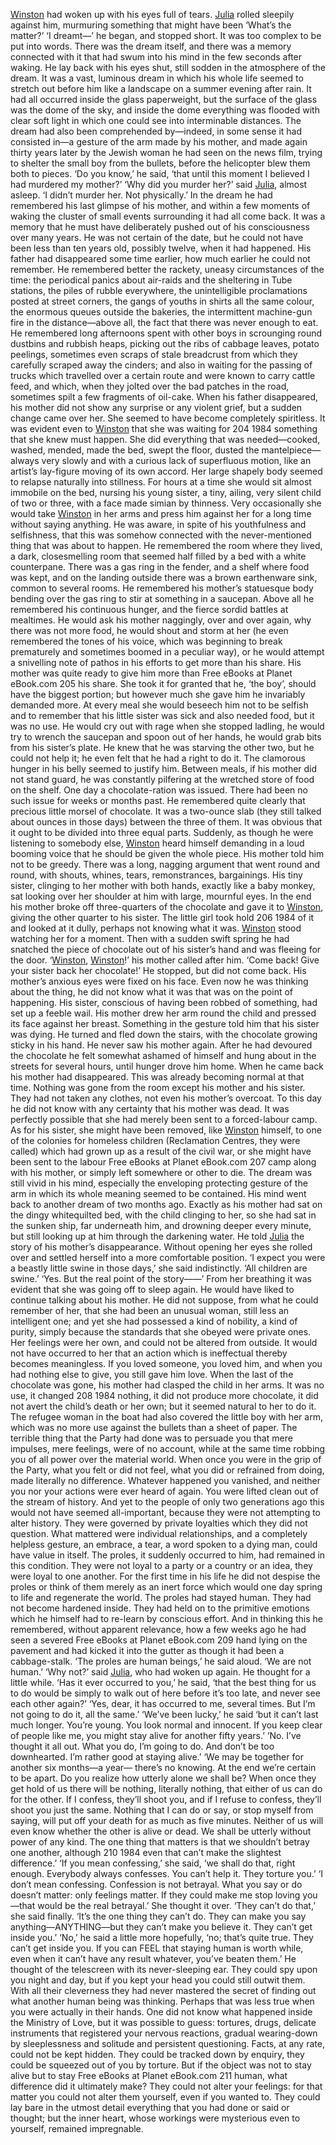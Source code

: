 [Winston](https://classic-literature.fandom.com/wiki/Winston_Smith) had woken up with his eyes full of tears. [Julia](https://classic-literature.fandom.com/wiki/Julia) rolled sleepily against him, murmuring something
that might have been ‘What’s the matter?’
‘I dreamt—’ he began, and stopped short. It was too complex to be put into words. There was the dream itself, and
there was a memory connected with it that had swum into
his mind in the few seconds after waking.
He lay back with his eyes shut, still sodden in the atmosphere of the dream. It was a vast, luminous dream in which
his whole life seemed to stretch out before him like a landscape on a summer evening after rain. It had all occurred
inside the glass paperweight, but the surface of the glass
was the dome of the sky, and inside the dome everything
was flooded with clear soft light in which one could see into
interminable distances. The dream had also been comprehended by—indeed, in some sense it had consisted in—a
gesture of the arm made by his mother, and made again
thirty years later by the Jewish woman he had seen on the
news film, trying to shelter the small boy from the bullets,
before the helicopter blew them both to pieces.
‘Do you know,’ he said, ‘that until this moment I believed
I had murdered my mother?’
‘Why did you murder her?’ said [Julia](https://classic-literature.fandom.com/wiki/Julia), almost asleep.
‘I didn’t murder her. Not physically.’ In the dream he had remembered his last glimpse of his
mother, and within a few moments of waking the cluster
of small events surrounding it had all come back. It was a
memory that he must have deliberately pushed out of his
consciousness over many years. He was not certain of the
date, but he could not have been less than ten years old, possibly twelve, when it had happened.
His father had disappeared some time earlier, how much
earlier he could not remember. He remembered better the
rackety, uneasy circumstances of the time: the periodical
panics about air-raids and the sheltering in Tube stations,
the piles of rubble everywhere, the unintelligible proclamations posted at street corners, the gangs of youths in
shirts all the same colour, the enormous queues outside
the bakeries, the intermittent machine-gun fire in the distance—above all, the fact that there was never enough to
eat. He remembered long afternoons spent with other boys
in scrounging round dustbins and rubbish heaps, picking
out the ribs of cabbage leaves, potato peelings, sometimes
even scraps of stale breadcrust from which they carefully
scraped away the cinders; and also in waiting for the passing of trucks which travelled over a certain route and were
known to carry cattle feed, and which, when they jolted
over the bad patches in the road, sometimes spilt a few fragments of oil-cake.
When his father disappeared, his mother did not show
any surprise or any violent grief, but a sudden change came
over her. She seemed to have become completely spiritless.
It was evident even to [Winston](https://classic-literature.fandom.com/wiki/Winston_Smith) that she was waiting for 
204 1984
something that she knew must happen. She did everything
that was needed—cooked, washed, mended, made the bed,
swept the floor, dusted the mantelpiece—always very slowly
and with a curious lack of superfluous motion, like an artist’s lay-figure moving of its own accord. Her large shapely
body seemed to relapse naturally into stillness. For hours
at a time she would sit almost immobile on the bed, nursing his young sister, a tiny, ailing, very silent child of two
or three, with a face made simian by thinness. Very occasionally she would take [Winston](https://classic-literature.fandom.com/wiki/Winston_Smith) in her arms and press him
against her for a long time without saying anything. He was
aware, in spite of his youthfulness and selfishness, that this
was somehow connected with the never-mentioned thing
that was about to happen.
He remembered the room where they lived, a dark, closesmelling room that seemed half filled by a bed with a white
counterpane. There was a gas ring in the fender, and a shelf
where food was kept, and on the landing outside there was
a brown earthenware sink, common to several rooms. He
remembered his mother’s statuesque body bending over the
gas ring to stir at something in a saucepan. Above all he
remembered his continuous hunger, and the fierce sordid
battles at mealtimes. He would ask his mother naggingly,
over and over again, why there was not more food, he would
shout and storm at her (he even remembered the tones of
his voice, which was beginning to break prematurely and
sometimes boomed in a peculiar way), or he would attempt
a snivelling note of pathos in his efforts to get more than his
share. His mother was quite ready to give him more than 
Free eBooks at Planet eBook.com 205
his share. She took it for granted that he, ‘the boy’, should
have the biggest portion; but however much she gave him
he invariably demanded more. At every meal she would beseech him not to be selfish and to remember that his little
sister was sick and also needed food, but it was no use. He
would cry out with rage when she stopped ladling, he would
try to wrench the saucepan and spoon out of her hands, he
would grab bits from his sister’s plate. He knew that he was
starving the other two, but he could not help it; he even felt
that he had a right to do it. The clamorous hunger in his belly seemed to justify him. Between meals, if his mother did
not stand guard, he was constantly pilfering at the wretched
store of food on the shelf.
One day a chocolate-ration was issued. There had been
no such issue for weeks or months past. He remembered
quite clearly that precious little morsel of chocolate. It was a
two-ounce slab (they still talked about ounces in those days)
between the three of them. It was obvious that it ought to
be divided into three equal parts. Suddenly, as though he
were listening to somebody else, [Winston](https://classic-literature.fandom.com/wiki/Winston_Smith) heard himself
demanding in a loud booming voice that he should be given the whole piece. His mother told him not to be greedy.
There was a long, nagging argument that went round and
round, with shouts, whines, tears, remonstrances, bargainings. His tiny sister, clinging to her mother with both hands,
exactly like a baby monkey, sat looking over her shoulder at
him with large, mournful eyes. In the end his mother broke
off three-quarters of the chocolate and gave it to [Winston](https://classic-literature.fandom.com/wiki/Winston_Smith),
giving the other quarter to his sister. The little girl took hold 
206 1984
of it and looked at it dully, perhaps not knowing what it was.
[Winston](https://classic-literature.fandom.com/wiki/Winston_Smith) stood watching her for a moment. Then with a
sudden swift spring he had snatched the piece of chocolate
out of his sister’s hand and was fleeing for the door.
‘[Winston](https://classic-literature.fandom.com/wiki/Winston_Smith), [Winston](https://classic-literature.fandom.com/wiki/Winston_Smith)!’ his mother called after him. ‘Come
back! Give your sister back her chocolate!’
He stopped, but did not come back. His mother’s anxious eyes were fixed on his face. Even now he was thinking
about the thing, he did not know what it was that was on
the point of happening. His sister, conscious of having been
robbed of something, had set up a feeble wail. His mother
drew her arm round the child and pressed its face against
her breast. Something in the gesture told him that his sister was dying. He turned and fled down the stairs, with the
chocolate growing sticky in his hand.
He never saw his mother again. After he had devoured
the chocolate he felt somewhat ashamed of himself and
hung about in the streets for several hours, until hunger
drove him home. When he came back his mother had disappeared. This was already becoming normal at that time.
Nothing was gone from the room except his mother and his
sister. They had not taken any clothes, not even his mother’s
overcoat. To this day he did not know with any certainty
that his mother was dead. It was perfectly possible that she
had merely been sent to a forced-labour camp. As for his
sister, she might have been removed, like [Winston](https://classic-literature.fandom.com/wiki/Winston_Smith) himself,
to one of the colonies for homeless children (Reclamation
Centres, they were called) which had grown up as a result
of the civil war, or she might have been sent to the labour 
Free eBooks at Planet eBook.com 207
camp along with his mother, or simply left somewhere or
other to die.
The dream was still vivid in his mind, especially the enveloping protecting gesture of the arm in which its whole
meaning seemed to be contained. His mind went back to
another dream of two months ago. Exactly as his mother
had sat on the dingy whitequilted bed, with the child clinging to her, so she had sat in the sunken ship, far underneath
him, and drowning deeper every minute, but still looking
up at him through the darkening water.
He told [Julia](https://classic-literature.fandom.com/wiki/Julia) the story of his mother’s disappearance.
Without opening her eyes she rolled over and settled herself
into a more comfortable position.
‘I expect you were a beastly little swine in those days,’ she
said indistinctly. ‘All children are swine.’
‘Yes. But the real point of the story——’
From her breathing it was evident that she was going
off to sleep again. He would have liked to continue talking
about his mother. He did not suppose, from what he could
remember of her, that she had been an unusual woman, still
less an intelligent one; and yet she had possessed a kind of
nobility, a kind of purity, simply because the standards that
she obeyed were private ones. Her feelings were her own,
and could not be altered from outside. It would not have
occurred to her that an action which is ineffectual thereby
becomes meaningless. If you loved someone, you loved him,
and when you had nothing else to give, you still gave him
love. When the last of the chocolate was gone, his mother
had clasped the child in her arms. It was no use, it changed 
208 1984
nothing, it did not produce more chocolate, it did not avert
the child’s death or her own; but it seemed natural to her to
do it. The refugee woman in the boat had also covered the
little boy with her arm, which was no more use against the
bullets than a sheet of paper. The terrible thing that the Party had done was to persuade you that mere impulses, mere
feelings, were of no account, while at the same time robbing
you of all power over the material world. When once you
were in the grip of the Party, what you felt or did not feel,
what you did or refrained from doing, made literally no difference. Whatever happened you vanished, and neither you
nor your actions were ever heard of again. You were lifted
clean out of the stream of history. And yet to the people
of only two generations ago this would not have seemed
all-important, because they were not attempting to alter
history. They were governed by private loyalties which they
did not question. What mattered were individual relationships, and a completely helpless gesture, an embrace, a tear,
a word spoken to a dying man, could have value in itself.
The proles, it suddenly occurred to him, had remained in
this condition. They were not loyal to a party or a country or
an idea, they were loyal to one another. For the first time in
his life he did not despise the proles or think of them merely
as an inert force which would one day spring to life and regenerate the world. The proles had stayed human. They had
not become hardened inside. They had held on to the primitive emotions which he himself had to re-learn by conscious
effort. And in thinking this he remembered, without apparent relevance, how a few weeks ago he had seen a severed 
Free eBooks at Planet eBook.com 209
hand lying on the pavement and had kicked it into the gutter as though it had been a cabbage-stalk.
‘The proles are human beings,’ he said aloud. ‘We are not
human.’
‘Why not?’ said [Julia](https://classic-literature.fandom.com/wiki/Julia), who had woken up again.
He thought for a little while. ‘Has it ever occurred to you,’
he said, ‘that the best thing for us to do would be simply to
walk out of here before it’s too late, and never see each other
again?’
‘Yes, dear, it has occurred to me, several times. But I’m
not going to do it, all the same.’
‘We’ve been lucky,’ he said ‘but it can’t last much longer.
You’re young. You look normal and innocent. If you keep
clear of people like me, you might stay alive for another fifty
years.’
‘No. I’ve thought it all out. What you do, I’m going to do.
And don’t be too downhearted. I’m rather good at staying
alive.’
‘We may be together for another six months—a year—
there’s no knowing. At the end we’re certain to be apart. Do
you realize how utterly alone we shall be? When once they
get hold of us there will be nothing, literally nothing, that
either of us can do for the other. If I confess, they’ll shoot
you, and if I refuse to confess, they’ll shoot you just the same.
Nothing that I can do or say, or stop myself from saying, will
put off your death for as much as five minutes. Neither of us
will even know whether the other is alive or dead. We shall
be utterly without power of any kind. The one thing that
matters is that we shouldn’t betray one another, although 
210 1984
even that can’t make the slightest difference.’
‘If you mean confessing,’ she said, ‘we shall do that, right
enough. Everybody always confesses. You can’t help it. They
torture you.’
‘I don’t mean confessing. Confession is not betrayal.
What you say or do doesn’t matter: only feelings matter. If
they could make me stop loving you—that would be the
real betrayal.’
She thought it over. ‘They can’t do that,’ she said finally. ‘It’s the one thing they can’t do. They can make you say
anything—ANYTHING—but they can’t make you believe
it. They can’t get inside you.’
‘No,’ he said a little more hopefully, ‘no; that’s quite true.
They can’t get inside you. If you can FEEL that staying human is worth while, even when it can’t have any result
whatever, you’ve beaten them.’
He thought of the telescreen with its never-sleeping ear.
They could spy upon you night and day, but if you kept your
head you could still outwit them. With all their cleverness
they had never mastered the secret of finding out what another human being was thinking. Perhaps that was less true
when you were actually in their hands. One did not know
what happened inside the Ministry of Love, but it was possible to guess: tortures, drugs, delicate instruments that
registered your nervous reactions, gradual wearing-down
by sleeplessness and solitude and persistent questioning.
Facts, at any rate, could not be kept hidden. They could be
tracked down by enquiry, they could be squeezed out of you
by torture. But if the object was not to stay alive but to stay 
Free eBooks at Planet eBook.com 211
human, what difference did it ultimately make? They could
not alter your feelings: for that matter you could not alter
them yourself, even if you wanted to. They could lay bare in
the utmost detail everything that you had done or said or
thought; but the inner heart, whose workings were mysterious even to yourself, remained impregnable.